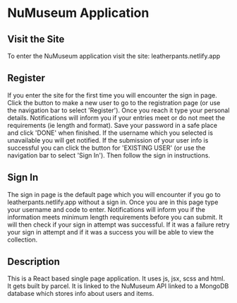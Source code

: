 # NuMuseum Application

## Visit the Site

To enter the NuMuseum application visit the site: leatherpants.netlify.app

## Register

If you enter the site for the first time you will encounter the sign in page. Click the button to make a new user to go to the registration page (or use the navigation bar to select 'Register'). Once you reach it type your personal details. Notifications will inform you if your entries meet or do not meet the requirements (ie length and format). Save your password in a safe place and click 'DONE' when finished. If the username which you selected is unavailable you will get notified. If the submission of your user info is successful you can click the button for 'EXISTING USER' (or use the navigation bar to select 'Sign In'). Then follow the sign in instructions.

## Sign In

The sign in page is the default page which you will encounter if you go to leatherpants.netlify.app without a sign in. Once you are in this page type your username and code to enter. Notifications will inform you if the information meets minimum length requirements before you can submit. It will then check if your sign in attempt was successful. If it was a failure retry your sign in attempt and if it was a success you will be able to view the collection.

## Description

This is a React based single page application. It uses js, jsx, scss and html. It gets built by parcel. It is linked to the NuMuseum API linked to a MongoDB database which stores info about users and items.
